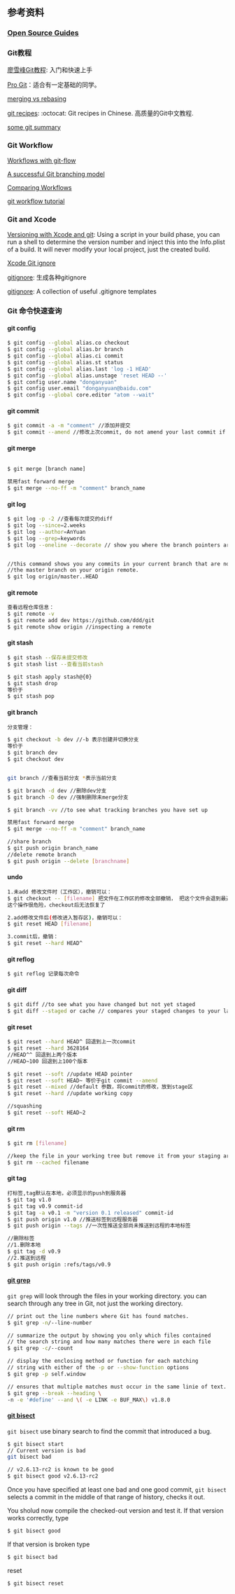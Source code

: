 ## 参考资料

### [Open Source Guides](https://opensource.guide/)



### Git教程

[廖雪峰Git教程](http://www.liaoxuefeng.com/wiki/0013739516305929606dd18361248578c67b8067c8c017b000): 入门和快速上手

[Pro Git](https://git-scm.com/book/en/v2)：适合有一定基础的同学。

[merging vs rebasing](https://www.atlassian.com/git/tutorials/merging-vs-rebasing/)

[git recipes](https://github.com/geeeeeeeeek/git-recipes): :octocat: Git recipes in Chinese. 高质量的Git中文教程.

[some git summary](http://hujiaweibujidao.github.io/blog/2016/08/02/some-git-summary/)

### Git Workflow

[Workflows with git-flow](https://www.git-tower.com/learn/git/ebook/en/mac/advanced-topics/git-flow)

[A successful Git branching model](http://nvie.com/posts/a-successful-git-branching-model/)

[Comparing Workflows](https://www.atlassian.com/git/tutorials/comparing-workflows/)

[git workflow tutorial](https://github.com/xirong/my-git/blob/master/git-workflow-tutorial.md)

### Git and Xcode

[Versioning with Xcode and git](https://fuller.li/posts/versioning-with-xcode-and-git/): Using a script in your build phase, you can run a shell to determine the version number and inject this into the Info.plist of a build. It will never modify your local project, just the created build.

[Xcode Git ignore](https://github.com/github/gitignore/blob/master/Global/Xcode.gitignore)

[gitignore](https://www.gitignore.io/): 生成各种gitignore

[gitignore](https://github.com/github/gitignore): A collection of useful .gitignore templates


### Git 命令快速查询


#### git config
```bash
$ git config --global alias.co checkout 
$ git config --global alias.br branch 
$ git config --global alias.ci commit 
$ git config --global alias.st status
$ git config --global alias.last 'log -1 HEAD'
$ git config --global alias.unstage 'reset HEAD --'
$ git config user.name "donganyuan"
$ git config user.email "donganyuan@baidu.com"
$ git config --global core.editor "atom --wait"
```

#### git commit
```bash
$ git commit -a -m "comment" //添加并提交
$ git commit --amend //修改上次commit, do not amend your last commit if you have already pushed it

```

#### git merge
```bash

$ git merge [branch name]

禁用fast forward merge
$ git merge --no-ff -m "comment" branch_name
```


#### git log
```bash
$ git log -p -2 //查看每次提交的diff
$ git log --since=2.weeks
$ git log --author=AnYuan
$ git log --grep=keywords
$ git log --oneline --decorate // show you where the branch pointers are pointing.


//this command shows you any commits in your current branch that are not in
//the master branch on your origin remote.
$ git log origin/master..HEAD
```


#### git remote
```bash
查看远程仓库信息：
$ git remote -v
$ git remote add dev https://github.com/ddd/git
$ git remote show origin //inspecting a remote
```

#### git stash
```bash
$ git stash --保存未提交修改
$ git stash list --查看当前stash

$ git stash apply stash@{0}
$ git stash drop
等价于
$ git stash pop
```

#### git branch
```bash
分支管理：

$ git checkout -b dev //-b 表示创建并切换分支
等价于
$ git branch dev
$ git checkout dev


git branch //查看当前分支 *表示当前分支

$ git branch -d dev //删除dev分支
$ git branch -D dev //强制删除未merge分支

$ git branch -vv //to see what tracking branches you have set up

禁用fast forward merge
$ git merge --no-ff -m "comment" branch_name

//share branch
$ git push origin branch_name
//delete remote branch
$ git push origin --delete [branchname]
```

#### undo

```bash
1.未add 修改文件时（工作区），撤销可以：
$ git checkout -- [filename] 把文件在工作区的修改全部撤销， 把这个文件会退到最近一次commit或add状态
这个操作很危险，checkout后无法恢复了

2.add修改文件后(修改进入暂存区)，撤销可以：
$ git reset HEAD [filename]

3.commit后，撤销：
$ git reset --hard HEAD^
```


#### git reflog
```bash
$ git reflog 记录每次命令
```

#### git diff
```bash
$ git diff //to see what you have changed but not yet staged
$ git diff --staged or cache // compares your staged changes to your last commit.
```

#### git reset
```bash
$ git reset --hard HEAD^ 回退到上一次commit
$ git reset --hard 3628164
//HEAD^^ 回退到上两个版本
//HEAD~100 回退到上100个版本

$ git reset --soft //update HEAD pointer
$ git reset --soft HEAD~ 等价于git commit --amend
$ git reset --mixed //default 参数，将commit的修改，放到stage区
$ git reset --hard //update working copy

//squashing
$ git reset --soft HEAD~2
```


#### git rm
```bash
$ git rm [filename]

//keep the file in your working tree but remove it from your staging area.
$ git rm --cached filename
```

#### git tag
```bash
打标签,tag默认在本地，必须显示的push到服务器
$ git tag v1.0
$ git tag v0.9 commit-id
$ git tag -a v0.1 -m "version 0.1 released" commit-id
$ git push origin v1.0 //推送标签到远程服务器
$ git push origin --tags //一次性推送全部尚未推送到远程的本地标签

//删除标签
//1.删除本地
$ git tag -d v0.9
//2.推送到远程
$ git push origin :refs/tags/v0.9
```

#### [git grep](https://git-scm.com/docs/git-grep)

```git grep``` will look through the files in your working directory.
you can search through any tree in Git, not just the working directory.


```bash
// print out the line numbers where Git has found matches.
$ git grep -n/--line-number

// summarize the output by showing you only which files contained 
// the search string and how many matches there were in each file
$ git grep -c/--count

// display the enclosing method or function for each matching
// string with either of the -p or --show-function options
$ git grep -p self.window

// ensures that multiple matches must occur in the same linie of text.
$ git grep --break --heading \
-n -e '#define' --and \( -e LINK -e BUF_MAX\) v1.8.0
```


#### [git bisect](https://git-scm.com/docs/git-bisect)

```git bisect``` use binary search to find the commit that introduced a bug.

```bash
$ git bisect start
// Current version is bad
git bisect bad

// v2.6.13-rc2 is known to be good
$ git bisect good v2.6.13-rc2
```

Once you have specified at least one bad and one good commit, ```git bisect``` selects a commit in the middle
of that range of history, checks it out.

You sholud now compile the checked-out version and test it. If that version works correctly, type
```bash
$ git bisect good
```

If that version is broken type
```bash
$ git bisect bad
```

reset
```bash
$ git bisect reset
```
